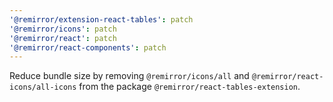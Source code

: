 ```yaml
---
'@remirror/extension-react-tables': patch
'@remirror/icons': patch
'@remirror/react': patch
'@remirror/react-components': patch
---
```


Reduce bundle size by removing `@remirror/icons/all` and `@remirror/react-icons/all-icons` from the package `@remirror/react-tables-extension`.
